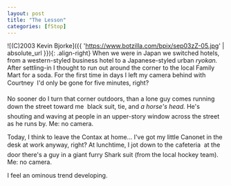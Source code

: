 ```yaml
---
layout: post
title: "The Lesson"
categories: [fStop]
---
```



![(C)2003 Kevin Bjorke]({{ 'https://www.botzilla.com/bpix/sep03zZ-05.jpg' | absolute_url }}){: .align-right}
When we were in Japan we switched hotels, from a western-styled business hotel to a Japanese-styled urban <i>ryokan.</i> After settling-in I thought to run out around the corner to the local Family Mart for a soda. For the first time in days I left my camera behind with Courtney &#150; I'd only be gone for five minutes, right?

No sooner do I turn that corner outdoors, than a lone guy comes running down the street toward me &#151; black suit, tie, and <i>a horse's head.</i> He's shouting and waving at people in an upper-story window across the street as he runs by. Me: no camera.

Today, I think to leave the Contax at home... I've got my little Canonet in the desk at work anyway, right? At lunchtime, I jot down to the cafeteria &#151; at the door there's a guy in a giant furry Shark suit (from the local hockey team). Me: no camera.

I feel an ominous trend developing.
